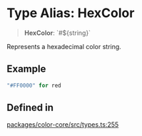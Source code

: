 # Type Alias: HexColor

> **HexColor**: \`#$\{string\}\`

Represents a hexadecimal color string.

## Example

```ts
"#FF0000" for red
```

## Defined in

[packages/color-core/src/types.ts:255](https://github.com/iamlite/color-core-mono-test/blob/d94d70fcd3b8bc32b54a8388048088ead1ff133f/packages/color-core/src/types.ts#L255)

